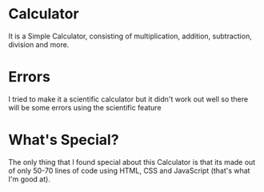 # Calculator
It is a Simple Calculator, consisting of multiplication, addition, subtraction, division and more.

# Errors
I tried to make it a scientific calculator but it didn't work out well so there will be some errors using the scientific feature

# What's Special?
The only thing that I found special about this Calculator is that its made out of only 50-70 lines of code using HTML, CSS and JavaScript (that's what I'm good at).
